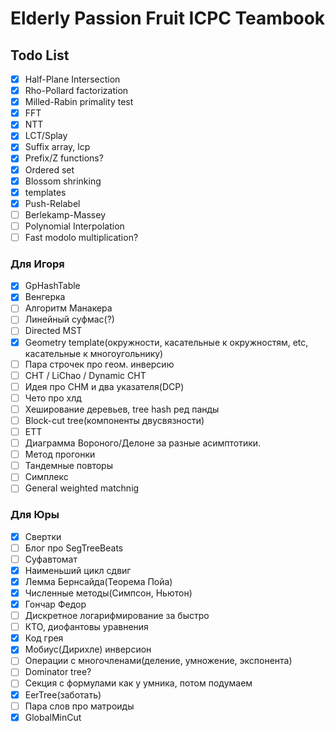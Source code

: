 # Elderly Passion Fruit ICPC Teambook

## Todo List

- [x] Half-Plane Intersection
- [x] Rho-Pollard factorization
- [x] Milled-Rabin primality test
- [x] FFT
- [x] NTT
- [x] LCT/Splay
- [x] Suffix array, lcp
- [x] Prefix/Z functions?
- [x] Ordered set
- [x] Blossom shrinking
- [x] templates
- [x] Push-Relabel
- [ ] Berlekamp-Massey
- [ ] Polynomial Interpolation
- [ ] Fast modolo multiplication?

### Для Игоря

- [x] GpHashTable
- [x] Венгерка 
- [ ] Алгоритм Манакера
- [ ] Линейный суфмас(?)
- [ ] Directed MST
- [x] Geometry template(окружности, касательные к окружностям, etc, касательные к многоугольнику)
- [ ] Пара строчек про геом. инверсию
- [ ] CHT / LiChao / Dynamic CHT
- [ ] Идея про СНМ и два указателя(DCP)
- [ ] Чето про хлд
- [ ] Хеширование деревьев, tree hash ред панды
- [ ] Block-cut tree(компоненты двусвязности)
- [ ] ETT
- [ ] Диаграмма Вороного/Делоне за разные асимптотики.
- [ ] Метод прогонки
- [ ] Тандемные повторы
- [ ] Симплекс
- [ ] General weighted matchnig

### Для Юры

- [x] Свертки
- [ ] Блог про SegTreeBeats
- [ ] Суфавтомат
- [x] Наименьший цикл сдвиг
- [x] Лемма Бернсайда(Теорема Пойа)
- [x] Численные методы(Симпсон, Ньютон)
- [x] Гончар Федор
- [ ] Дискретное логарифмирование за быстро
- [ ] КТО, диофантовы уравнения
- [x] Код грея
- [x] Мобиус(Дирихле) инверсион
- [ ] Операции с многочленами(деление, умножение, экспонента)
- [ ] Dominator tree?
- [ ] Секция с формулами как у умника, потом подумаем
- [x] EerTree(заботать)
- [ ] Пара слов про матроиды
- [x] GlobalMinCut
